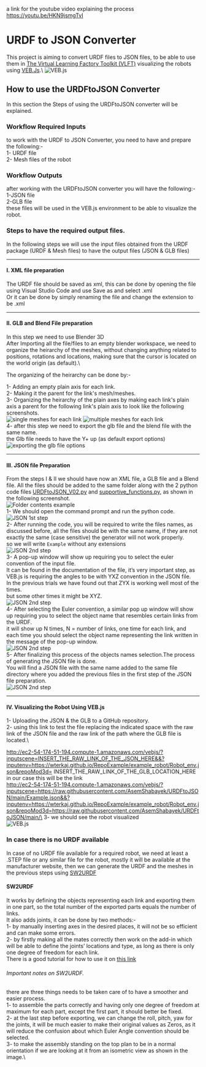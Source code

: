 a link for the youtube video explaining the process https://youtu.be/HKN9jsmgTvI


# URDF to JSON Converter

This project is aiming to convert URDF files to JSON files, to be able to use them in [The Virtual Learning Factory Toolkit (VLFT)]('https://virtualfactory.gitbook.io/vlft/') visualizing the robots using [VEB.Js]('https://virtualfactory.gitbook.io/vlft/tools/vebjs').\
![VEB.js](https://github.com/AsemShabayek/Digital_Factory_T1/blob/main/Screenshots/a%20robot%20inside%20the%20VEB.js.png)

## How to use the URDFtoJSON Converter
In this section the Steps of using the URDFtoJSON converter will be explained.
### Workflow Required Inputs
to work with the URDF to JSON Converter, you need to have and prepare the following:-\
1- URDF file\
2- Mesh files of the robot

### Workflow Outputs
after working with the URDFtoJSON converter you will have the following:-\
1-JSON file\
2-GLB file\
these files will be used in the VEB.js environment to be able to visualize the robot.
### Steps to have the required output files.
In the following steps we will use the input files obtained from the URDF package (URDF & Mesh files) to have the output files (JSON & GLB files)
___
#### I. XML file preparation
The URDF file should be saved as xml, this can be done by opening the file using Visual Studio Code and use Save as and select .xml\
Or it can be done by simply renaming the file and change the extension to be .xml
___
#### II. GLB and Blend File preparation
In this step we need to use Blender 3D\
After Importing all the file/files to an empty blender workspace, we need to organize the heirarchy of the meshes, without changing anything related to positions, rotations and locations, making sure that the cursor is located on the world origin (as default).\

The organizing of the heirarchy can be done by:-

1- Adding an empty plain axis for each link. \
2- Making it the parent for the link's mesh/meshes. \
3- Organizing the heirarchy of the plain axes by making each link's plain axis a parent for the following link's plain axis to look like the following screenshots.\
![single meshes for each link](https://github.com/AsemShabayek/Digital_Factory_T1/blob/main/Screenshots/Parents%20Heirarchy%20single%20meshes.png)
![multiple meshes for each link](https://github.com/AsemShabayek/Digital_Factory_T1/blob/main/Screenshots/Parents%20Heirarchy%20multiple%20meshes.png)\
4- after this step we need to export the glb file and the blend file with the same name.\
the Glb file needs to have the Y+ up (as default export options)\
![exporting the glb file options](https://github.com/AsemShabayek/Digital_Factory_T1/blob/main/Screenshots/GLB%20export%20options.png)
___
#### III. JSON file Preparation
From the steps I & II we should have now an XML file, a GLB file and a Blend file.
All the files should be added to the same folder along with the 2 python code files [URDFtoJSON_V02.py]() and [supportive_functions.py](), as shown in the following screenshot. \
![Folder contents example](https://github.com/AsemShabayek/Digital_Factory_T1/blob/main/Screenshots/folder%20contents.png)\
1- We should open the command prompt and run the python code.\
![JSON 1st step](https://github.com/AsemShabayek/Digital_Factory_T1/blob/main/Screenshots/Json%201st%20step.png)\
2- After running the code, you will be required to write the files names, as discussed before, all the files should be with the same name, if they are not exactly the same (case sensitive) the generator will not work properly.\
so we will write `Example` without any extensions\
![JSON 2nd step](https://github.com/AsemShabayek/Digital_Factory_T1/blob/main/Screenshots/Json%202nd%20step.png)\
3- A pop-up window will show up requiring you to select the euler convention of the input file.\
It can be found in the documentation of the file, it’s very important step, as VEB.js is requiring the angles to be with YXZ convention in the JSON file.\
In the previous trials we have found out that ZYX is working well most of the times.\
but some other times it might be XYZ.\
![JSON 2nd step](https://github.com/AsemShabayek/Digital_Factory_T1/blob/main/Screenshots/Json%203rd%20step.png)\
4- After selecting the Euler convention, a similar pop up window will show up requiring you to select the object name that resembles certain links from the URDF.\
it will show up N times, N = number of links, one time for each link, and each time you should select the object name representing the link written in the message of the pop-up window.\
![JSON 2nd step](https://github.com/AsemShabayek/Digital_Factory_T1/blob/main/Screenshots/JSON%204th%20Step.png)\
5- After finalizing this process of the objects names selection.The process of generating the JSON file is done.\
You will find a JSON file with the same name added to the same file directory where you added the previous files in the first step of the JSON file preparation.\
![JSON 2nd step](https://github.com/AsemShabayek/Digital_Factory_T1/blob/main/Screenshots/JSON%205th%20STep.png)
___
#### IV. Visualizing the Robot Using VEB.js
1- Uploading the JSON & the GLB to a GitHub repository.\
2- using this link to test the file replacing the indicated space with the raw link of the JSON file and the raw link of the path where the GLB file is located.\

http://ec2-54-174-51-194.compute-1.amazonaws.com/vebjs/?inputscene=INSERT_THE_RAW_LINK_OF_THE_JSON_HERE&&?inputenv=https://wterkaj.github.io/RepoExample/example_robot/Robot_env.json&repoMod3d= INSERT_THE_RAW_LINK_OF_THE_GLB_LOCATION_HERE\
in our case this will be the link\
http://ec2-54-174-51-194.compute-1.amazonaws.com/vebjs/?inputscene=https://raw.githubusercontent.com/AsemShabayek/URDFtoJSON/main/Example.json&&?inputenv=https://wterkaj.github.io/RepoExample/example_robot/Robot_env.json&repoMod3d=https://raw.githubusercontent.com/AsemShabayek/URDFtoJSON/main/\
3- we should see the robot visualized\
![VEB.js](https://github.com/AsemShabayek/Digital_Factory_T1/blob/main/Screenshots/a%20robot%20inside%20the%20VEB.js.png)

### In case there is no URDF available
In case of no URDF file available for a required robot, we need at least a .STEP file or any similar file for the robot, mostly it will be available at the manufacturer website, then we can generate the URDF and the meshes in the previous steps using [SW2URDF](http://wiki.ros.org/sw_urdf_exporter/Tutorials/Export%20an%20Assembly)

#### SW2URDF

It works by defining the objects representing each link and exporting them in one part, so the total number of the exported parts equals the number of links.\
It also adds joints, it can be done by two methods:-\
1- by manually inserting axes in the desired places, it will not be so efficient and can make some errors.\
2- by firstly making all the mates correctly then work on the add-in which will be able to define the joints’ locations and type, as long as there is only one degree of freedom for each link.\
There is a good tutorial for how to use it on [this link](http://wiki.ros.org/sw_urdf_exporter/Tutorials/Export%20an%20Assembly)

###### *Important notes on SW2URDF.*
there are three things needs to be taken care of to have a smoother and easier process.\
1- to assemble the parts correctly and having only one degree of freedom at maximum for each part, except the first part, it should better be fixed.\
2- at the last step before exporting, we can change the roll, pitch, yaw for the joints, it will be much easier to make their original values as Zeros, as it will reduce the confusion about which Euler Angle convention should be selected.\
3- to make the assembly standing on the top plan to be in a normal orientation if we are looking at it from an isometric view as shown in the image.\



